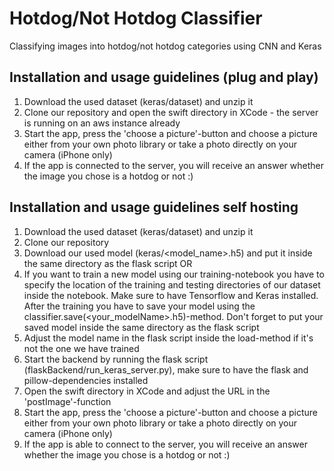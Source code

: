 # Hotdog/Not Hotdog Classifier

Classifying images into hotdog/not hotdog categories using CNN and Keras

## Installation and usage guidelines (plug and play)

1. Download the used dataset (keras/dataset) and unzip it
2. Clone our repository and open the swift directory in XCode - the server is running on an aws instance already
3. Start the app, press the 'choose a picture'-button and choose a picture either from your own photo library or take a photo directly on your camera (iPhone only)
4. If the app is connected to the server, you will receive an answer whether the image you chose is a hotdog or not :)

## Installation and usage guidelines self hosting

1. Download the used dataset (keras/dataset) and unzip it
2. Clone our repository 
3. Download our used model (keras/<model_name>.h5) and put it inside the same directory as the flask script OR
4. If you want to train a new model using our training-notebook you have to specify the location of the training and testing directories of our dataset inside the notebook. Make sure to have Tensorflow and Keras installed.
After the training you have to save your model using the classifier.save(<your_modelName>.h5)-method. Don't forget to put your saved model inside the same directory as the flask script
5. Adjust the model name in the flask script inside the load-method if it's not the one we have trained
6. Start the backend by running the flask script (flaskBackend/run_keras_server.py), make sure to have the flask and pillow-dependencies installed
7. Open the swift directory in XCode and adjust the URL in the 'postImage'-function
8. Start the app, press the 'choose a picture'-button and choose a picture either from your own photo library or take a photo directly on your camera (iPhone only)
9. If the app is able to connect to the server, you will receive an answer whether the image you chose is a hotdog or not :)
